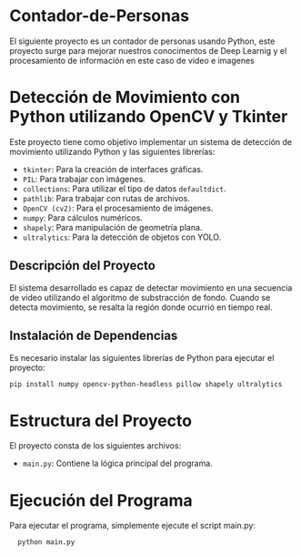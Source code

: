 # Contador-de-Personas
El siguiente proyecto es un contador de personas usando Python, este proyecto surge para mejorar nuestros conocimentos de Deep Learnig y el procesamiento de información en este caso de video e imagenes
# Detección de Movimiento con Python utilizando OpenCV y Tkinter

Este proyecto tiene como objetivo implementar un sistema de detección de movimiento utilizando Python y las siguientes librerías:

- `tkinter`: Para la creación de interfaces gráficas.
- `PIL`: Para trabajar con imágenes.
- `collections`: Para utilizar el tipo de datos `defaultdict`.
- `pathlib`: Para trabajar con rutas de archivos.
- `OpenCV (cv2)`: Para el procesamiento de imágenes.
- `numpy`: Para cálculos numéricos.
- `shapely`: Para manipulación de geometría plana.
- `ultralytics`: Para la detección de objetos con YOLO.

## Descripción del Proyecto

El sistema desarrollado es capaz de detectar movimiento en una secuencia de video utilizando el algoritmo de substracción de fondo. Cuando se detecta movimiento, se resalta la región donde ocurrió en tiempo real.

## Instalación de Dependencias

Es necesario instalar las siguientes librerías de Python para ejecutar el proyecto:

```bash
pip install numpy opencv-python-headless pillow shapely ultralytics
```

# Estructura del Proyecto

El proyecto consta de los siguientes archivos:

   - `main.py`: Contiene la lógica principal del programa.
# Ejecución del Programa

Para ejecutar el programa, simplemente ejecute el script main.py:
```bash
  python main.py
```

